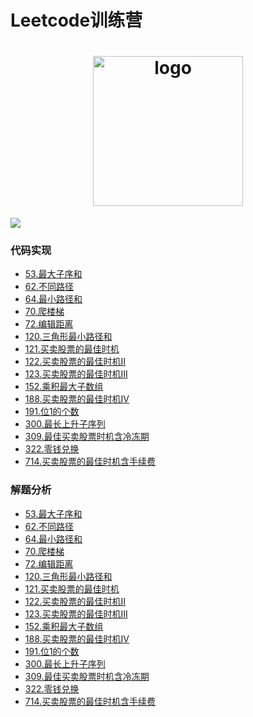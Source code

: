# Leetcode训练营
<h1 align="center">
  <img src="https://static.leetcode-cn.com/cn-mono-assets/production/main/assets/leetcode-logo.5d9d9fa9.svg" height="240" width="240"  alt="logo" />
 </h1>
 
 ![](https://img.shields.io/badge/language-java-orange.svg)
 
### 代码实现
 - [53.最大子序和](https://github.com/121880399/leetcode_training_camp/blob/master/app/src/main/java/org/zzy/leetcode/easy/t53/Solution.java)
 - [62.不同路径](https://github.com/121880399/leetcode_training_camp/blob/master/app/src/main/java/org/zzy/leetcode/middle/t62/Solution.java)
 - [64.最小路径和](https://github.com/121880399/leetcode_training_camp/blob/master/app/src/main/java/org/zzy/leetcode/middle/t64/Solution.java)
 - [70.爬楼梯](https://github.com/121880399/leetcode_training_camp/blob/master/app/src/main/java/org/zzy/leetcode/easy/t70/Solution.java)
 - [72.编辑距离](https://github.com/121880399/leetcode_training_camp/blob/master/app/src/main/java/org/zzy/leetcode/hard/t72/Solution.java)
 - [120.三角形最小路径和](https://github.com/121880399/leetcode_training_camp/blob/master/app/src/main/java/org/zzy/leetcode/middle/t120/Solution.java)
 - [121.买卖股票的最佳时机](https://github.com/121880399/leetcode_training_camp/blob/master/app/src/main/java/org/zzy/leetcode/easy/t121/Solution.java)
 - [122.买卖股票的最佳时机II](https://github.com/121880399/leetcode_training_camp/blob/master/app/src/main/java/org/zzy/leetcode/easy/t122/Solution.java)
 - [123.买卖股票的最佳时机III](https://github.com/121880399/leetcode_training_camp/blob/master/app/src/main/java/org/zzy/leetcode/hard/t123/Solution.java)
 - [152.乘积最大子数组](https://github.com/121880399/leetcode_training_camp/blob/master/app/src/main/java/org/zzy/leetcode/middle/t152/Solution.java)
 - [188.买卖股票的最佳时机IV](https://github.com/121880399/leetcode_training_camp/blob/master/app/src/main/java/org/zzy/leetcode/hard/t188/Solution.java)
 - [191.位1的个数](https://github.com/121880399/leetcode_training_camp/blob/master/app/src/main/java/org/zzy/leetcode/easy/t191/Solution.java)
 - [300.最长上升子序列](https://github.com/121880399/leetcode_training_camp/blob/master/app/src/main/java/org/zzy/leetcode/middle/t300/Solution.java)
 - [309.最佳买卖股票时机含冷冻期](https://github.com/121880399/leetcode_training_camp/blob/master/app/src/main/java/org/zzy/leetcode/middle/t309/Solution.java)
 - [322.零钱兑换](https://github.com/121880399/leetcode_training_camp/blob/master/app/src/main/java/org/zzy/leetcode/middle/t322/Solution.java)
 - [714.买卖股票的最佳时机含手续费](https://github.com/121880399/leetcode_training_camp/blob/master/app/src/main/java/org/zzy/leetcode/middle/t714/Solution.java)

### 解题分析
 - [53.最大子序和](https://github.com/121880399/leetcode_training_camp/blob/master/wiki/t53/README.md)
 - [62.不同路径](https://github.com/121880399/leetcode_training_camp/blob/master/wiki/t62/README.md)
 - [64.最小路径和](https://github.com/121880399/leetcode_training_camp/blob/master/wiki/t64/README.md)
 - [70.爬楼梯](https://github.com/121880399/leetcode_training_camp/tree/master/wiki/t70)
 - [72.编辑距离](https://github.com/121880399/leetcode_training_camp/blob/master/wiki/t72/README.md)
 - [120.三角形最小路径和](https://github.com/121880399/leetcode_training_camp/blob/master/wiki/t120/README.md)
 - [121.买卖股票的最佳时机](https://github.com/121880399/leetcode_training_camp/blob/master/wiki/t121/README.md)
 - [122.买卖股票的最佳时机II](https://github.com/121880399/leetcode_training_camp/blob/master/wiki/t122/README.md)
 - [123.买卖股票的最佳时机III](https://github.com/121880399/leetcode_training_camp/blob/master/wiki/t123/README.md)
 - [152.乘积最大子数组](https://github.com/121880399/leetcode_training_camp/blob/master/wiki/t152/README.md)
 - [188.买卖股票的最佳时机IV](https://github.com/121880399/leetcode_training_camp/blob/master/wiki/t188/README.md)
 - [191.位1的个数](https://github.com/121880399/leetcode_training_camp/blob/master/wiki/t191/README.md)
 - [300.最长上升子序列](https://github.com/121880399/leetcode_training_camp/blob/master/wiki/t300/README.md)
 - [309.最佳买卖股票时机含冷冻期](https://github.com/121880399/leetcode_training_camp/blob/master/wiki/t309/README.md)
 - [322.零钱兑换](https://github.com/121880399/leetcode_training_camp/blob/master/wiki/t322/README.md)
 - [714.买卖股票的最佳时机含手续费](https://github.com/121880399/leetcode_training_camp/blob/master/wiki/t714/README.md)
 
 
 
